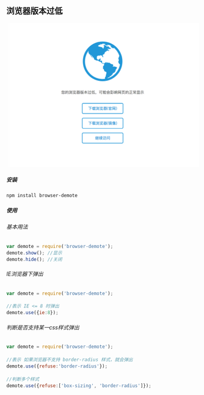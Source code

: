 ## 浏览器版本过低

![example](https://github.com/dengtongyu/browser-demote/raw/master/res/example.png) 

##### 安装
```sh
npm install browser-demote
```

##### 使用

###### 基本用法
```js
var demote = require('browser-demote');
demote.show(); //显示
demote.hide(); //关闭
```

###### IE浏览器下弹出
```js
var demote = require('browser-demote');

//表示 IE <= 8 时弹出
demote.use({ie:8});
```

###### 判断是否支持某一css样式弹出
```js
var demote = require('browser-demote');

//表示 如果浏览器不支持 border-radius 样式，就会弹出
demote.use({refuse:'border-radius'}); 

//判断多个样式
demote.use({refuse:['box-sizing', 'border-radius']}); 
```